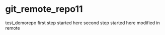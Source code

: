 # git_remote_repo11
test_demorepo
first step started here
second step started here
modified in remote
